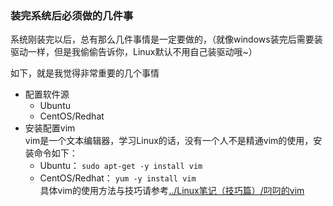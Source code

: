 ### 装完系统后必须做的几件事

系统刚装完以后，总有那么几件事情是一定要做的，（就像windows装完后需要装驱动一样，但是我偷偷告诉你，Linux默认不用自己装驱动哦~）

如下，就是我觉得非常重要的几个事情   
- 配置软件源   
  - Ubuntu   
  - CentOS/Redhat   
- 安装配置vim   
  vim是一个文本编辑器，学习Linux的话，没有一个人不是精通vim的使用，安装命令如下：   
  - Ubuntu： `sudo apt-get -y install vim`   
  - CentOS/Redhat： `yum -y install vim`     
  具体vim的使用方法与技巧请参考[../Linux笔记（技巧篇）/叼叼的vim](../Linux笔记（技巧篇）/叼叼的vim.md)
